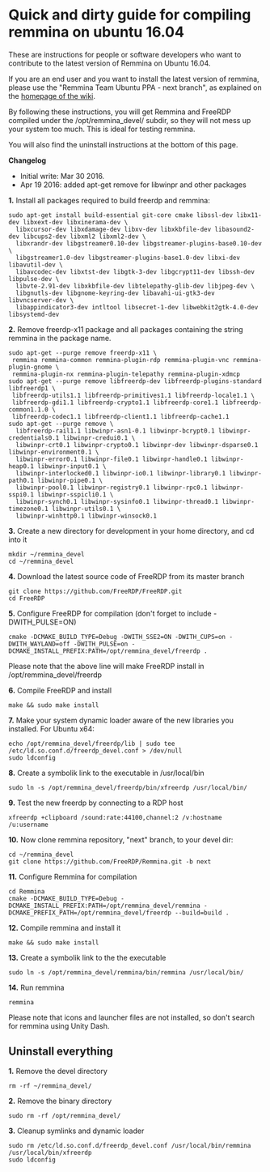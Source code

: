 # Quick and dirty guide for compiling remmina on ubuntu 16.04

These are instructions for people or software developers who want to contribute to the latest version of Remmina on Ubuntu 16.04.

If you are an end user and you want to install the latest version of remmina, please use the "Remmina Team Ubuntu PPA - next branch", as explained on the [homepage of the wiki](Home.md).

By following these instructions, you will get Remmina and FreeRDP compiled under the /opt/remmina_devel/ subdir, so they will not mess up your system too much. This is ideal for testing remmina.

You will also find the uninstall instructions at the bottom of this page.

**Changelog**
* Initial write: Mar 30 2016.
* Apr 19 2016: added apt-get remove for libwinpr and other packages

**1.** Install all packages required to build freerdp and remmina:
```
sudo apt-get install build-essential git-core cmake libssl-dev libx11-dev libxext-dev libxinerama-dev \
  libxcursor-dev libxdamage-dev libxv-dev libxkbfile-dev libasound2-dev libcups2-dev libxml2 libxml2-dev \
  libxrandr-dev libgstreamer0.10-dev libgstreamer-plugins-base0.10-dev \
  libgstreamer1.0-dev libgstreamer-plugins-base1.0-dev libxi-dev libavutil-dev \
  libavcodec-dev libxtst-dev libgtk-3-dev libgcrypt11-dev libssh-dev libpulse-dev \
  libvte-2.91-dev libxkbfile-dev libtelepathy-glib-dev libjpeg-dev \
  libgnutls-dev libgnome-keyring-dev libavahi-ui-gtk3-dev libvncserver-dev \
  libappindicator3-dev intltool libsecret-1-dev libwebkit2gtk-4.0-dev libsystemd-dev
```
**2.** Remove freerdp-x11 package and all packages containing the string remmina in the package name.
```
sudo apt-get --purge remove freerdp-x11 \
 remmina remmina-common remmina-plugin-rdp remmina-plugin-vnc remmina-plugin-gnome \
 remmina-plugin-nx remmina-plugin-telepathy remmina-plugin-xdmcp
sudo apt-get --purge remove libfreerdp-dev libfreerdp-plugins-standard libfreerdp1 \
 libfreerdp-utils1.1 libfreerdp-primitives1.1 libfreerdp-locale1.1 \
 libfreerdp-gdi1.1 libfreerdp-crypto1.1 libfreerdp-core1.1 libfreerdp-common1.1.0 \
 libfreerdp-codec1.1 libfreerdp-client1.1 libfreerdp-cache1.1
sudo apt-get --purge remove \
  libfreerdp-rail1.1 libwinpr-asn1-0.1 libwinpr-bcrypt0.1 libwinpr-credentials0.1 libwinpr-credui0.1 \
  libwinpr-crt0.1 libwinpr-crypto0.1 libwinpr-dev libwinpr-dsparse0.1 libwinpr-environment0.1 \
  libwinpr-error0.1 libwinpr-file0.1 libwinpr-handle0.1 libwinpr-heap0.1 libwinpr-input0.1 \
  libwinpr-interlocked0.1 libwinpr-io0.1 libwinpr-library0.1 libwinpr-path0.1 libwinpr-pipe0.1 \
  libwinpr-pool0.1 libwinpr-registry0.1 libwinpr-rpc0.1 libwinpr-sspi0.1 libwinpr-sspicli0.1 \
  libwinpr-synch0.1 libwinpr-sysinfo0.1 libwinpr-thread0.1 libwinpr-timezone0.1 libwinpr-utils0.1 \
  libwinpr-winhttp0.1 libwinpr-winsock0.1
```

**3.** Create a new directory for development in your home directory, and cd into it
```
mkdir ~/remmina_devel
cd ~/remmina_devel
```
**4.** Download the latest source code of FreeRDP from its master branch
```
git clone https://github.com/FreeRDP/FreeRDP.git
cd FreeRDP
```
**5.** Configure FreeRDP for compilation (don't forget to include -DWITH_PULSE=ON)
```
cmake -DCMAKE_BUILD_TYPE=Debug -DWITH_SSE2=ON -DWITH_CUPS=on -DWITH_WAYLAND=off -DWITH_PULSE=on -DCMAKE_INSTALL_PREFIX:PATH=/opt/remmina_devel/freerdp .
```
Please note that the above line will make FreeRDP install in /opt/remmina_devel/freerdp

**6.** Compile FreeRDP and install
```
make && sudo make install
```
**7.** Make your system dynamic loader aware of the new libraries you installed. For Ubuntu x64:
```
echo /opt/remmina_devel/freerdp/lib | sudo tee /etc/ld.so.conf.d/freerdp_devel.conf > /dev/null
sudo ldconfig
```

**8.** Create a symbolik link to the executable in /usr/local/bin
```
sudo ln -s /opt/remmina_devel/freerdp/bin/xfreerdp /usr/local/bin/
```
**9.** Test the new freerdp by connecting to a RDP host
```
xfreerdp +clipboard /sound:rate:44100,channel:2 /v:hostname /u:username
```

**10.** Now clone remmina repository, "next" branch, to your devel dir:
```
cd ~/remmina_devel
git clone https://github.com/FreeRDP/Remmina.git -b next
```

**11.** Configure Remmina for compilation
```
cd Remmina
cmake -DCMAKE_BUILD_TYPE=Debug -DCMAKE_INSTALL_PREFIX:PATH=/opt/remmina_devel/remmina -DCMAKE_PREFIX_PATH=/opt/remmina_devel/freerdp --build=build .
```
**12.** Compile remmina and install it
```
make && sudo make install
```
**13.** Create a symbolik link to the the executable
```
sudo ln -s /opt/remmina_devel/remmina/bin/remmina /usr/local/bin/
```
**14.** Run remmina
```
remmina
```
Please note that icons and launcher files are not installed, so don't search for remmina using Unity Dash.

## Uninstall everything
**1.** Remove the devel directory
```
rm -rf ~/remmina_devel/
```
**2.** Remove the binary directory
```
sudo rm -rf /opt/remmina_devel/
```
**3.** Cleanup symlinks and dynamic loader
```
sudo rm /etc/ld.so.conf.d/freerdp_devel.conf /usr/local/bin/remmina /usr/local/bin/xfreerdp
sudo ldconfig
```
